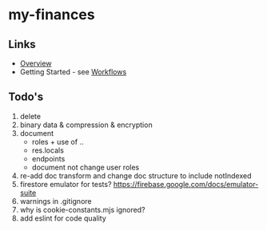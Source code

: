 # my-finances

## Links
* [Overview](./docs/overview.md)
* Getting Started - see [Workflows](./docs/workflows.md)


## Todo's
1. delete
1. binary data & compression & encryption   
1. document
   - roles + use of ..
   - res.locals
   - endpoints
   - document not change user roles
1. re-add doc transform and change doc structure to include notIndexed
1. firestore emulator for tests? https://firebase.google.com/docs/emulator-suite
1. warnings in .gitignore
1. why is cookie-constants.mjs ignored?
1. add eslint for code quality
